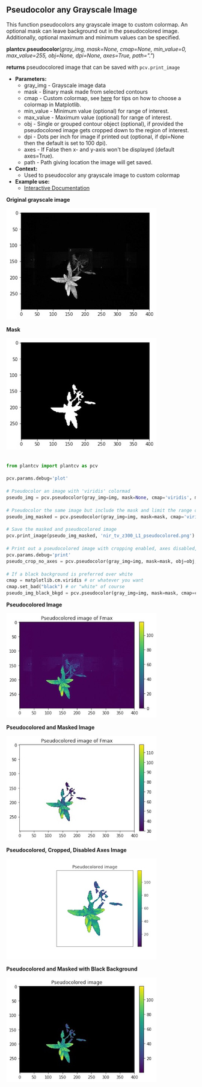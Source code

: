## Pseudocolor any Grayscale Image

This function pseudocolors any grayscale image to custom colormap. An optional mask can leave background out in the
pseudocolored image. Additionally, optional maximum and minimum values can be specified.

**plantcv.pseudocolor**(*gray_img, mask=None, cmap=None, min_value=0, max_value=255, obj=None, dpi=None, axes=True, path="."*)

**returns** pseudocolored image that can be saved with `pcv.print_image`

- **Parameters:**
    - gray_img  - Grayscale image data
    - mask      - Binary mask made from selected contours
    - cmap      - Custom colormap, see [here](https://matplotlib.org/tutorials/colors/colormaps.html) for tips on how to choose a colormap in Matplotlib.
    - min_value - Minimum value (optional) for range of interest.
    - max_value - Maximum value (optional) for range of interest.
    - obj       - Single or grouped contour object (optional), if provided the pseudocolored image gets cropped down to the region of interest.
    - dpi       - Dots per inch for image if printed out (optional, if dpi=None then the default is set to 100 dpi).
    - axes      - If False then x- and y-axis won't be displayed (default axes=True).
    - path      - Path giving location the image will get saved.
- **Context:**
    - Used to pseudocolor any grayscale image to custom colormap
- **Example use:**
    - [Interactive Documentation](https://mybinder.org/v2/gh/danforthcenter/plantcv-binder.git/master?filepath=notebooks%2FpsII_tutorial.ipynb)

**Original grayscale image**

![Screenshot](img/documentation_images/pseudocolor/original_grayscale.jpg)

**Mask**

![Screenshot](img/documentation_images/pseudocolor/mask.jpg)


```python

from plantcv import plantcv as pcv

pcv.params.debug='plot'

# Pseudocolor an image with 'viridis' colormad
pseudo_img = pcv.pseudocolor(gray_img=img, mask=None, cmap='viridis', min_value=0, max_value=255, path='.')

# Pseudocolor the same image but include the mask and limit the range of values
pseudo_img_masked = pcv.pseudocolor(gray_img=img, mask=mask, cmap='viridis', min_value=30, max_value=200, path='.')

# Save the masked and pseudocolored image
pcv.print_image(pseudo_img_masked, 'nir_tv_z300_L1_pseudocolored.png')

# Print out a pseudocolored image with cropping enabled, axes disabled, and higher dpi value.
pcv.params.debug='print'
pseudo_crop_no_axes = pcv.pseudocolor(gray_img=img, mask=mask, obj=obj, cmap='viridis', dpi=200, axes=False)

# If a black background is preferred over white
cmap = matplotlib.cm.viridis # or whatever you want
cmap.set_bad("black") # or "white" of course
pseudo_img_black_bkgd = pcv.pseudocolor(gray_img=img, mask=mask, cmap=cmap)
```


**Pseudocolored Image**

![Screenshot](img/documentation_images/pseudocolor/pseudo_nomask.jpg)


**Pseudocolored and Masked Image**

![Screenshot](img/documentation_images/pseudocolor/pseudo_img.jpg)

**Pseudocolored, Cropped, Disabled Axes Image**

![Screenshot](img/documentation_images/pseudocolor/pseudo_cropped.jpg)

**Pseudocolored and Masked with Black Background**

![Screenshot](img/documentation_images/pseudocolor/pseudo_black_bkgd.jpg)
